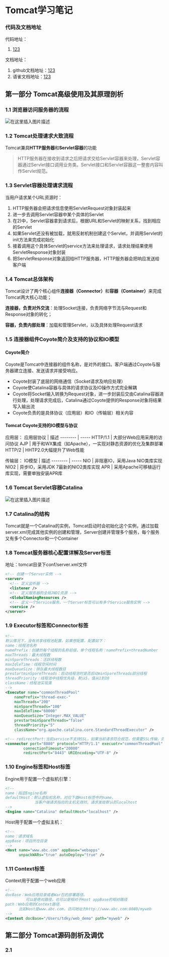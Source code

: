 # Tomcat学习笔记

### 代码及文档地址 
代码地址：
1. [123](123)

文档地址：
1. github文档地址：[123](123)
2. 语雀文档地址：[123](123)


## 第一部分 Tomcat高级使用及其原理剖析
### 1.1 浏览器访问服务器的流程
![在这里插入图片描述](https://cdn.nlark.com/yuque/0/2020/png/2739510/1604999301824-0d97617a-534a-414c-919d-b35920576e23.png?x-oss-process=image%2Fresize%2Cw_746)
### 1.2 Tomcat处理请求大致流程

Tomcat兼具<B>HTTP服务器</B>和<B>Servlet容器</B>的功能

> HTTP服务器在接收到请求之后把请求交给Servlet容器来处理，Servlet容器通过Servlet接口调用业务类。Servlet接口和Servlet容器这一整套内容叫作Servlet规范。

### 1.3 Servlet容器处理请求流程
当用户请求某个URL资源时：
1) HTTP服务器会把请求信息使用ServletRequest对象封装起来
2) 进一步去调用Servlet容器中某个具体的Servlet
3) 在2)中，Servlet容器拿到请求后，根据URL和Servlet的映射关系，找到相应的Servlet
4) 如果Servlet还没有被加载，就用反射机制创建这个Servlet，并调用Servlet的init方法来完成初始化
5) 接着调用这个具体Servlet的service方法来处理请求，请求处理结果使用ServletResponse对象封装
6) 把ServletResponse对象返回给HTTP服务器，HTTP服务器会把响应发送给客户端

### 1.4 Tomcat总体架构
Tomcat设计了两个核心组件<B>连接器（Connector）</B>和<B>容器（Container）</B>来完成Tomcat两大核心功能；

<B>连接器，负责对外交流</B>：处理Socket连接，负责网络字节流与Request和Response对象的转化；

<B>容器，负责内部处理</B>：加载和管理Servlet，以及具体处理Request请求


### 1.5 连接器组件Coyote简介及支持的协议和IO模型
#### Coyote简介
Coyote是Tomcat中连接器的组件名称，是对外的接口。客户端通过Coyote与服务器建立连接、发送请求并接受响应。

 - Coyote封装了底层的网络通信（Socket请求及响应处理）
 - Coyote使Catalina容器与具体的请求协议及IO操作方式完全解耦
 - Coyote将Socket输入转换为Request对象，进一步封装后交由Catalina容器进行处理，处理请求完成后，Catalina通过Coyote提供的Response对象将结果写入输出流
 - Coyote负责的是具体协议（应用层）和IO（传输层）相关内容

#### Tomcat Coyote支持的IO模型与协议
应用层：
应用层协议     | 描述
-------- | -----
HTTP/1.1  | 大部分Web应用采用的访问协议
AJP  | 用于和WX集成（如Apache），一实现对静态资源的优化及集群部署
HTTP/2  | HHTP2.0大幅提升了Web性能

传输层：
IO模型     | 描述
-------- | -----
NIO  | 非阻塞IO，采用Java NIO类库实现
NIO2  | 异步IO，采用JDK 7最新的NIO2类库实现
APR  | 采用Apache可移植运行库实现，需要单独安装APR库

### 1.6 Tomcat Servlet容器Catalina
![在这里插入图片描述](https://cdn.nlark.com/yuque/0/2020/png/2739510/1604999337735-b6a348dc-62df-49f6-ae78-d63923a59d1d.png)


### 1.7 Catalina的结构

Tomcat就是一个Catalina的实例，Tomcat启动时会初始化这个实例，通过加载server.xml完成其他实例的创建和管理，Server创建并管理多个服务，每个服务又有多个Connector和一个Container

### 1.8 Tomcat服务器核心配置详解及Server标签
地址：tomcat目录下conf/server.xml文件

~~~xml
<!-- 创建一个Server实例 -->
<server>
  <!-- 定义监听器 -->
  <listener />
  <!-- 定义服务器的全局JNDI资源 -->
  <GlobalNamingResources />
  <!-- 定义一个Service服务，一个Server标签可以有多个Service服务实例 -->
  <service />
</server>
~~~


### 1.9 Executor标签和Connector标签
~~~xml
<!--
默认情况下，没有共享线程池配置，如果想配置，配置如下：
name：线程池名称
namePrefix：创建的每个线程的名称前缀，单个线程名称：namePrefix+threadNumber
maxThreads：最大线程数
minSpareThreads：活跃线程数
maxIdleTime：线程空闲时间
maxQueueSize：排队最大线程数目
prestartminSpareThreads：启动线程池时是否启动minSpareThreads部分线程
threadPriority：线程池中线程优先级，默认5，值从1到10
className：线程池实现类
-->
<Executor name="commonThreadPool"
	namePrefix="thread-exec-"
	maxThreads="200"
	minSpareThreads="100"
	maxIdleTime="60000"
	maxQueueSize="Integer.MAX_VALUE"
	prestartminSpareThreads="false"
	threadPriority="5"
	className="org.apache.catalina.core.StandardThreadExecutor" />
~~~

~~~xml
<!-- redirectPort:当前service不支持SSL，如果当前请求符合规范，但需要SSL传输，则会把请求转发到redirectPort设置的端口 -->
<connector port="8080" protocol="HTTP/1.1" execuotr="commonThreadPool"
		connectionTimeout="20000"
		redirectPort="8443" URIEncoding="UTF-8" />
~~~

### 1.10 Engine标签和Host标签
Engine用于配置一个虚拟机引擎：
~~~xml
<!--
name：指定Engine名称
defaultHost：默认虚拟机名称，对应下面Host标签中的name。
             当客户端请求指向的主机无效时，请求发给默认的localhost
-->
<Engine name="Catalina" defaultHost="localhost" />
~~~
Host用于配置一个虚拟主机：
~~~xml
<!--
name：请求域名
appBase：项目所在目录
-->
<Host name="www.abc.com" appBase="webapps"
	  unpackWARs="true" autoDeploy="true" />
~~~

### 1.11 Context标签
Context用于配置一个web应用
~~~xml
<!--
docBase：Web应用目录或者War包的部署路径。
         可以是绝对路径，也可以是相对于Host appBase的相对路径
path：Web应用的Context路径.
      比如Host是www.abc.com，访问地址为http://www.abc.com:8080/myweb
-->
<Context docBase="/Users/tdky/web_demo" path="myweb" />
~~~

























## 第二部分 Tomcat源码剖析及调优
### 2.1 
















